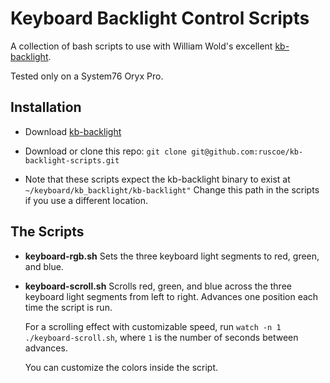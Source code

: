 # Keyboard Backlight Control Scripts

A collection of bash scripts to use with William Wold's excellent
[kb-backlight](https://gitlab.com/wmww/kb_backlight).

Tested only on a System76 Oryx Pro.

## Installation

* Download [kb-backlight](https://gitlab.com/wmww/kb_backlight)

* Download or clone this repo: `git clone git@github.com:ruscoe/kb-backlight-scripts.git`

* Note that these scripts expect the kb-backlight binary to exist at
	`~/keyboard/kb_backlight/kb-backlight"`
	Change this path in the scripts if you use a different location.

## The Scripts

* **keyboard-rgb.sh**
	Sets the three keyboard light segments to red, green, and blue.

* **keyboard-scroll.sh**
	Scrolls red, green, and blue across the three keyboard light segments from
	left to right. Advances one position each time the script is run.

	For a scrolling effect with customizable speed, run
	`watch -n 1 ./keyboard-scroll.sh`, where `1` is the number of seconds between
	advances.

	You can customize the colors inside the script.
